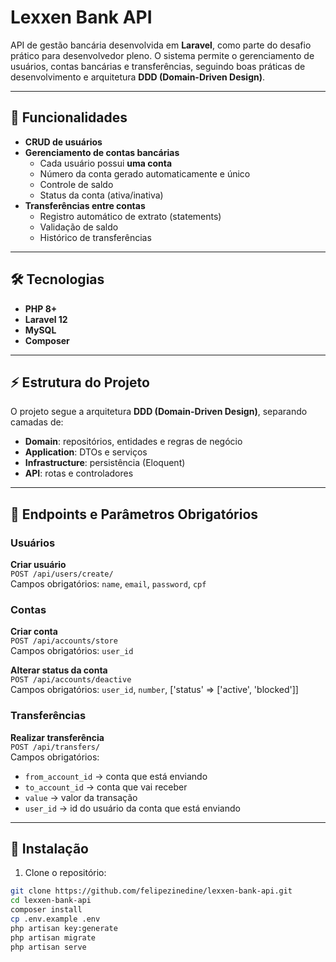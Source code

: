 # Lexxen Bank API

API de gestão bancária desenvolvida em **Laravel**, como parte do desafio prático para desenvolvedor pleno. O sistema permite o gerenciamento de usuários, contas bancárias e transferências, seguindo boas práticas de desenvolvimento e arquitetura **DDD (Domain-Driven Design)**.

---

## 📌 Funcionalidades

- **CRUD de usuários**  
- **Gerenciamento de contas bancárias**  
  - Cada usuário possui **uma conta**  
  - Número da conta gerado automaticamente e único  
  - Controle de saldo  
  - Status da conta (ativa/inativa)  
- **Transferências entre contas**  
  - Registro automático de extrato (statements)  
  - Validação de saldo  
  - Histórico de transferências  

---

## 🛠 Tecnologias

- **PHP 8+**  
- **Laravel 12**  
- **MySQL**  
- **Composer**  

---

## ⚡ Estrutura do Projeto

O projeto segue a arquitetura **DDD (Domain-Driven Design)**, separando camadas de:

- **Domain**: repositórios, entidades e regras de negócio  
- **Application**: DTOs e serviços  
- **Infrastructure**: persistência (Eloquent)  
- **API**: rotas e controladores  

---

## 📄 Endpoints e Parâmetros Obrigatórios

### Usuários
**Criar usuário**  
`POST /api/users/create/`  
Campos obrigatórios: `name`, `email`, `password`, `cpf`  

### Contas
**Criar conta**  
`POST /api/accounts/store`  
Campos obrigatórios: `user_id`  

**Alterar status da conta**  
`POST /api/accounts/deactive`  
Campos obrigatórios: `user_id`, `number`, ['status' => ['active', 'blocked']] 

### Transferências
**Realizar transferência**  
`POST /api/transfers/`  
Campos obrigatórios:  
- `from_account_id` → conta que está enviando  
- `to_account_id` → conta que vai receber  
- `value` → valor da transação  
- `user_id` → id do usuário da conta que está enviando  

---

## 🚀 Instalação

1. Clone o repositório:

```bash
git clone https://github.com/felipezinedine/lexxen-bank-api.git
cd lexxen-bank-api
composer install
cp .env.example .env
php artisan key:generate
php artisan migrate
php artisan serve
